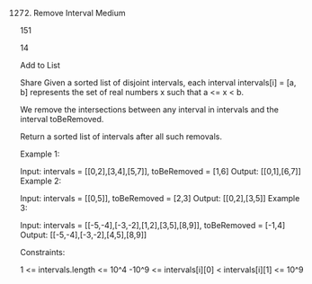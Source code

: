 1272. Remove Interval
Medium

151

14

Add to List

Share
Given a sorted list of disjoint intervals, each interval intervals[i] = [a, b] represents the set of real numbers x such that a <= x < b.

We remove the intersections between any interval in intervals and the interval toBeRemoved.

Return a sorted list of intervals after all such removals.



Example 1:

Input: intervals = [[0,2],[3,4],[5,7]], toBeRemoved = [1,6]
Output: [[0,1],[6,7]]
Example 2:

Input: intervals = [[0,5]], toBeRemoved = [2,3]
Output: [[0,2],[3,5]]
Example 3:

Input: intervals = [[-5,-4],[-3,-2],[1,2],[3,5],[8,9]], toBeRemoved = [-1,4]
Output: [[-5,-4],[-3,-2],[4,5],[8,9]]


Constraints:

1 <= intervals.length <= 10^4
-10^9 <= intervals[i][0] < intervals[i][1] <= 10^9

